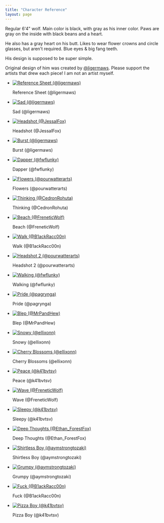```yaml
---
title: "Character Reference"
layout: page
---
```

<div id="left-content">
    <p>Regular 6'4" wolf. Main color is black, with gray as his inner color. Paws are gray on the inside with black beans and a heart.</p>
    <p>He also has a gray heart on his butt. Likes to wear flower crowns and circle glasses, but aren't required. Blue eyes & big fang teeth.</p>
    <p>His design is supposed to be super simple.</p>
    <p>Original design of him was created by <a href="https://twitter.com/ligermaws">@ligermaws</a>. Please support the artists that drew each piece! I am not an artist myself.</p>
</div>
<div id="gallery01" class="gallery">
    <div class="inner">
        <ul>
            <li>
                <a href="https://hyper.lol/art/ref.png" class="thumbnail"><span class="frame deferred"><img data-src="https://hyper.lol/art/ref.png"
                            alt="Reference Sheet (@ligermaws)" /></span></a>
                <div class="caption">
                    <p>Reference Sheet (@ligermaws)</p>
                </div>
            </li>
            <li>
                <a href="https://hyper.lol/art/sad.png" class="thumbnail"><span class="frame deferred"><img data-src="https://hyper.lol/art/sad.png"
                            alt="Sad (@ligermaws)" /></span></a>
                <div class="caption">
                    <p>Sad (@ligermaws)</p>
                </div>
            </li>
            <li>
                <a href="https://hyper.lol/art/headshot.png" class="thumbnail"><span class="frame deferred"><img
                            data-src="https://hyper.lol/art/headshot.png" alt="Headshot (@JessalFox)" /></span></a>
                <div class="caption">
                    <p>Headshot (@JessalFox)</p>
                </div>
            </li>
            <li>
                <a href="https://hyper.lol/art/burst.png" class="thumbnail"><span class="frame deferred"><img
                            data-src="https://hyper.lol/art/burst.png" alt="Burst (@ligermaws)" /></span></a>
                <div class="caption">
                    <p>Burst (@ligermaws)</p>
                </div>
            </li>
            <li>
                <a href="https://hyper.lol/art/dapper.png" class="thumbnail"><span class="frame deferred"><img
                            data-src="https://hyper.lol/art/dapper.png" alt="Dapper (@fwflunky)" /></span></a>
                <div class="caption">
                    <p>Dapper (@fwflunky)</p>
                </div>
            </li>
            <li>
                <a href="https://hyper.lol/art/flowers.png" class="thumbnail"><span class="frame deferred"><img
                            data-src="https://hyper.lol/art/flowers.png" alt="Flowers (@pourwatterarts)" /></span></a>
                <div class="caption">
                    <p>Flowers (@pourwatterarts)</p>
                </div>
            </li>
            <li>
                <a href="https://hyper.lol/art/thinking.png" class="thumbnail"><span class="frame deferred"><img
                            data-src="https://hyper.lol/art/thinking.png" alt="Thinking (@CedronRohuta)" /></span></a>
                <div class="caption">
                    <p>Thinking (@CedronRohuta)</p>
                </div>
            </li>
            <li>
                <a href="https://hyper.lol/art/beach.jpg" class="thumbnail"><span class="frame deferred"><img
                            data-src="https://hyper.lol/art/beach.jpg" alt="Beach (@FreneticWolf)" /></span></a>
                <div class="caption">
                    <p>Beach (@FreneticWolf)</p>
                </div>
            </li>
            <li>
                <a href="https://hyper.lol/art/walk.png" class="thumbnail"><span class="frame deferred"><img data-src="https://hyper.lol/art/walk.png"
                            alt="Walk (@B1ackRacc00n)" /></span></a>
                <div class="caption">
                    <p>Walk (@B1ackRacc00n)</p>
                </div>
            </li>
            <li>
                <a href="https://hyper.lol/art/headshot-2.png" class="thumbnail"><span class="frame deferred"><img
                            data-src="https://hyper.lol/art/headshot-2.png" alt="Headshot 2 (@pourwatterarts)" /></span></a>
                <div class="caption">
                    <p>Headshot 2 (@pourwatterarts)</p>
                </div>
            </li>
            <li>
                <a href="https://hyper.lol/art/walking.png" class="thumbnail"><span class="frame deferred"><img
                            data-src="https://hyper.lol/art/walking.png" alt="Walking (@fwflunky)" /></span></a>
                <div class="caption">
                    <p>Walking (@fwflunky)</p>
                </div>
            </li>
            <li>
                <a href="https://hyper.lol/art/pride.png" class="thumbnail"><span class="frame deferred"><img
                            data-src="https://hyper.lol/art/pride.png" alt="Pride (@pagrynga)" /></span></a>
                <div class="caption">
                    <p>Pride (@pagrynga)</p>
                </div>
            </li>
            <li>
                <a href="https://hyper.lol/art/blep.jpg" class="thumbnail"><span class="frame deferred"><img
                            data-src="https://hyper.lol/art/blep.jpg" alt="Blep (@MrPandHew)" /></span></a>
                <div class="caption">
                    <p>Blep (@MrPandHew)</p>
                </div>
            </li>
            <li>
                <a href="https://hyper.lol/art/snowy.png" class="thumbnail"><span class="frame deferred"><img
                            data-src="https://hyper.lol/art/snowy.png" alt="Snowy (@ellixonn)" /></span></a>
                <div class="caption">
                    <p>Snowy (@ellixonn)</p>
                </div>
            </li>
            <li>
                <a href="https://hyper.lol/art/cherry-blossoms.png" class="thumbnail"><span class="frame deferred"><img
                            data-src="https://hyper.lol/art/cherry-blossoms.png" alt="Cherry Blossoms (@ellixonn)" /></span></a>
                <div class="caption">
                    <p>Cherry Blossoms (@ellixonn)</p>
                </div>
            </li>
            <li>
                <a href="https://hyper.lol/art/peace.png" class="thumbnail"><span class="frame deferred"><img
                            data-src="https://hyper.lol/art/peace.png" alt="Peace (@k41bvtsv)" /></span></a>
                <div class="caption">
                    <p>Peace (@k41bvtsv)</p>
                </div>
            </li>
            <li>
                <a href="https://hyper.lol/art/wave.jpg" class="thumbnail"><span class="frame deferred"><img
                            data-src="https://hyper.lol/art/wave.jpg" alt="Wave (@FreneticWolf)" /></span></a>
                <div class="caption">
                    <p>Wave (@FreneticWolf)</p>
                </div>
            </li>
            <li>
                <a href="https://hyper.lol/art/sleepy.png" class="thumbnail"><span class="frame deferred"><img
                            data-src="https://hyper.lol/art/sleepy.png" alt="Sleepy (@k41bvtsv)" /></span></a>
                <div class="caption">
                    <p>Sleepy (@k41bvtsv)</p>
                </div>
            </li>
            <li>
                <a href="https://hyper.lol/art/deep-thoughts.png" class="thumbnail"><span class="frame deferred"><img
                            data-src="https://hyper.lol/art/deep-thoughts.png" alt="Deep Thoughts (@Ethan_ForestFox)" /></span></a>
                <div class="caption">
                    <p>Deep Thoughts (@Ethan_ForestFox)</p>
                </div>
            </li>
            <li>
                <a href="https://hyper.lol/art/shirtless-boy.jpg" class="thumbnail"><span class="frame deferred"><img
                            data-src="https://hyper.lol/art/shirtless-boy.jpg" alt="Shirtless Boy (@aymstrongtozaki)" /></span></a>
                <div class="caption">
                    <p>Shirtless Boy (@aymstrongtozaki)</p>
                </div>
            </li>
            <li>
                <a href="https://hyper.lol/art/grumpy.jpg" class="thumbnail"><span class="frame deferred"><img
                            data-src="https://hyper.lol/art/grumpy.jpg" alt="Grumpy (@aymstrongtozaki)" /></span></a>
                <div class="caption">
                    <p>Grumpy (@aymstrongtozaki)</p>
                </div>
            </li>
            <li>
                <a href="https://hyper.lol/art/fuck.jpg" class="thumbnail"><span class="frame deferred"><img
                            data-src="https://hyper.lol/art/fuck.jpg" alt="Fuck (@B1ackRacc00n)" /></span></a>
                <div class="caption">
                    <p>Fuck (@B1ackRacc00n)</p>
                </div>
            </li>
            <li>
                <a href="https://hyper.lol/art/pizza.jpg" class="thumbnail"><span class="frame deferred"><img
                            data-src="https://hyper.lol/art/pizza.jpg" alt="Pizza Boy (@k41bvtsv)" /></span></a>
                <div class="caption">
                    <p>Pizza Boy (@k41bvtsv)</p>
                </div>
            </li>
        </ul>
    </div>
</div>